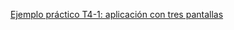 [Ejemplo práctico T4-1: aplicación con tres pantallas](https://www.javiercarrasco.es/documentation/pmdm/tema4/ejemplopracticot4_1/index.html "target=_blank")

